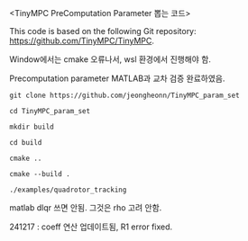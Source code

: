 <TinyMPC PreComputation Parameter 뽑는 코드> 


This code is based on the following Git repository: https://github.com/TinyMPC/TinyMPC.


Window에서는 cmake 오류나서, wsl 환경에서 진행해야 함. 



Precomputation parameter MATLAB과 교차 검증 완료하였음. 


    git clone https://github.com/jeongheonn/TinyMPC_param_set

    cd TinyMPC_param_set 
    
    mkdir build 
    
    cd build

    cmake ..

    cmake --build . 

    ./examples/quadrotor_tracking 



matlab dlqr 쓰면 안됨. 그것은 rho 고려 안함. 




241217 : coeff 연산 업데이트됨, R1 error fixed.
